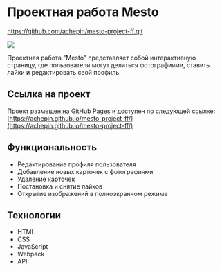 # Проектная работа Mesto



https://github.com/achepin/mesto-project-ff.git

![](https://sun9-53.userapi.com/impg/sghlESfax5jAByASL9h8DSx_HfwMHNHgGwU44g/cEUr_Px2CSo.jpg?size=1998x1096&quality=95&sign=31c3877342d0bbe11d8251a03b90d611&type=album)

Проектная работа "Mesto" представляет собой интерактивную страницу, где пользователи могут делиться фотографиями, ставить лайки и редактировать свой профиль.

## Ссылка на проект

Проект размещен на GitHub Pages и доступен по следующей ссылке:
[https://achepin.github.io/mesto-project-ff/](https://achepin.github.io/mesto-project-ff/)

## Функциональность

- Редактирование профиля пользователя
- Добавление новых карточек с фотографиями
- Удаление карточек
- Постановка и снятие лайков
- Открытие изображений в полноэкранном режиме

## Технологии

- HTML
- CSS
- JavaScript
- Webpack
- API